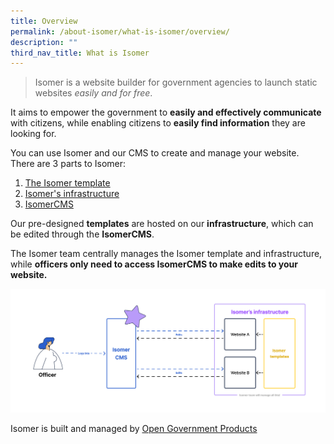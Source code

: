 ```yaml
---
title: Overview
permalink: /about-isomer/what-is-isomer/overview/
description: ""
third_nav_title: What is Isomer
---
```

> Isomer is a website builder for government agencies to launch static websites *easily and for free*.

It aims to empower the government to **easily and effectively communicate** with citizens, while enabling citizens to **easily find information** they are looking for.

You can use Isomer and our CMS to create and manage your website. There are 3 parts to Isomer:
1. [The Isomer template](/about-isomer/what-is-isomer/isomer-template/)
2. [Isomer's infrastructure](/about-isomer/what-is-isomer/isomer-infra/)
3. [IsomerCMS](/about-isomer/what-is-isomer/isomercms/)

Our pre-designed **templates** are hosted on our **infrastructure**, which can be edited through the **IsomerCMS**. 

The Isomer team centrally manages the Isomer template and infrastructure, while **officers only need to access IsomerCMS to make edits to your website.**

![A mind map showing the relation between IsomerCMS, Isomer infra, and Isomer template](/images/template%20vs%20infra%20vs%20cms.png)

Isomer is built and managed by [Open Government Products](https://open.gov.sg/)